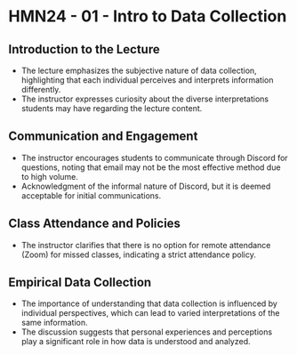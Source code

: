 # HMN24 - 01 - Intro to Data Collection

## Introduction to the Lecture
- The lecture emphasizes the subjective nature of data collection, highlighting that each individual perceives and interprets information differently.
- The instructor expresses curiosity about the diverse interpretations students may have regarding the lecture content.

## Communication and Engagement
- The instructor encourages students to communicate through Discord for questions, noting that email may not be the most effective method due to high volume.
- Acknowledgment of the informal nature of Discord, but it is deemed acceptable for initial communications.

## Class Attendance and Policies
- The instructor clarifies that there is no option for remote attendance (Zoom) for missed classes, indicating a strict attendance policy.

## Empirical Data Collection
- The importance of understanding that data collection is influenced by individual perspectives, which can lead to varied interpretations of the same information.
- The discussion suggests that personal experiences and perceptions play a significant role in how data is understood and analyzed.